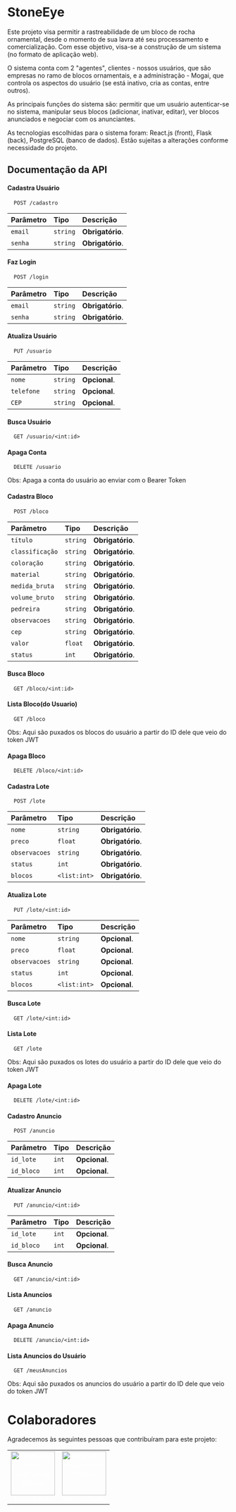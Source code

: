 
# StoneEye

Este projeto visa permitir a rastreabilidade de um bloco de rocha ornamental, desde o momento de sua lavra
até seu processamento e comercialização. Com esse objetivo, visa-se a construção de um sistema (no formato de aplicação web).

O sistema conta com 2 "agentes", clientes - nossos usuários, que são empresas no ramo de blocos ornamentais, e a administração - Mogai, que controla os aspectos do usuário (se está inativo, cria as contas, entre outros).

As principais funções do sistema são: permitir que um usuário autenticar-se no sistema, manipular seus blocos 
(adicionar, inativar, editar), ver blocos anunciados e negociar com os anunciantes.

As tecnologias escolhidas para o sistema foram: React.js (front), Flask (back), PostgreSQL (banco de dados). 
Estão sujeitas a alterações conforme necessidade do projeto. 

## Documentação da API

#### Cadastra Usuário   

```http
  POST /cadastro
```

| Parâmetro   | Tipo       | Descrição                           |
| :---------- | :--------- | :---------------------------------- |
| `email` | `string` | **Obrigatório**. |
| `senha` | `string` | **Obrigatório**. |


#### Faz Login

```http
  POST /login
```

| Parâmetro   | Tipo       | Descrição                                   |
| :---------- | :--------- | :------------------------------------------ |
| `email`      | `string` | **Obrigatório**.|
| `senha`      | `string` | **Obrigatório**.|

#### Atualiza Usuário

```http
  PUT /usuario
```

| Parâmetro   | Tipo       | Descrição                                   |
| :---------- | :--------- | :------------------------------------------ |
| `nome`      | `string` | **Opcional**.|
| `telefone`      | `string` | **Opcional**.|
| `CEP`      | `string` | **Opcional**.|

#### Busca Usuário

```http
  GET /usuario/<int:id>
```

#### Apaga Conta

```http
  DELETE /usuario
```
Obs: Apaga a conta do usuário ao enviar com o Bearer Token

#### Cadastra Bloco

```http
  POST /bloco
```

| Parâmetro   | Tipo       | Descrição                                   |
| :---------- | :--------- | :------------------------------------------ |
| `título`      | `string` | **Obrigatório**.|
| `classificação`      | `string` | **Obrigatório**.|
| `coloração`      | `string` | **Obrigatório**.|
| `material`      | `string` | **Obrigatório**.|
| `medida_bruta`      | `string` | **Obrigatório**.|
| `volume_bruto`      | `string` | **Obrigatório**.|
| `pedreira`      | `string` | **Obrigatório**.|
| `observacoes`      | `string` | **Obrigatório**.|
| `cep`      | `string` | **Obrigatório**.|
| `valor`      | `float` | **Obrigatório**.|
| `status`      | `int` | **Obrigatório**.|


#### Busca Bloco

```http
  GET /bloco/<int:id>
```

#### Lista Bloco(do Usuario)

```http
  GET /bloco
```
Obs: Aqui são puxados os blocos do usuário a partir do ID dele que veio do token JWT

#### Apaga Bloco

```http
  DELETE /bloco/<int:id>
```

#### Cadastra Lote

```http
  POST /lote
```

| Parâmetro   | Tipo       | Descrição                                   |
| :---------- | :--------- | :------------------------------------------ |
| `nome`      | `string` | **Obrigatório**.|
| `preco`      | `float` | **Obrigatório**.|
| `observacoes`      | `string` | **Obrigatório**.|
| `status`      | `int` | **Obrigatório**.|
| `blocos`      | `<list:int>` | **Obrigatório**.|

#### Atualiza Lote

```http
  PUT /lote/<int:id>
```

| Parâmetro   | Tipo       | Descrição                                   |
| :---------- | :--------- | :------------------------------------------ |
| `nome`      | `string` | **Opcional**.|
| `preco`      | `float` | **Opcional**.|
| `observacoes`      | `string` | **Opcional**.|
| `status`      | `int` | **Opcional**.|
| `blocos`      | `<list:int>` | **Opcional**.|

#### Busca Lote

```http
  GET /lote/<int:id>
```
#### Lista Lote

```http
  GET /lote
```
Obs: Aqui são puxados os lotes do usuário a partir do ID dele que veio do token JWT

#### Apaga Lote

```http
  DELETE /lote/<int:id>
```

#### Cadastro Anuncio

```http
  POST /anuncio
```

| Parâmetro   | Tipo       | Descrição                                   |
| :---------- | :--------- | :------------------------------------------ |
| `id_lote`      | `int` | **Opcional**.|
| `id_bloco`      | `int` | **Opcional**.|

#### Atualizar Anuncio

```http
  PUT /anuncio/<int:id>
```

| Parâmetro   | Tipo       | Descrição                                   |
| :---------- | :--------- | :------------------------------------------ |
| `id_lote`      | `int` | **Opcional**.|
| `id_bloco`      | `int` | **Opcional**.|

#### Busca Anuncio

```http
  GET /anuncio/<int:id>
```
#### Lista Anuncios

```http
  GET /anuncio
```

#### Apaga Anuncio

```http
  DELETE /anuncio/<int:id>
```

#### Lista Anuncios do Usuário

```http
  GET /meusAnuncios
```
Obs: Aqui são puxados os anuncios do usuário a partir do ID dele que veio do token JWT

# Colaboradores

Agradecemos às seguintes pessoas que contribuíram para este projeto:

<table>
  <tr>
    <td align="center">
      <a href="https://github.com/enzohubner" title="" style="text-decoration: none; color: #FFFFFF;">
        <img src="https://avatars.githubusercontent.com/u/94123023?s=400&u=823c0ea99dbd99d62ea0d6e0fe768a8e6af35ed0&v=4" width="100px;" alt="Foto do Enzo Hubner no GitHub"/><br>
        <sub>
          <b>Enzo Hubner</b>
        </sub>
      </a>
    </td>
    <td align="center">
      <a href="https://github.com/viniciusxv27" title="" style="text-decoration: none; color: #FFFFFF;">
        <img src="https://avatars.githubusercontent.com/u/83793571?v=4" width="100px;" alt="Foto do Vinicius no GitHub"/><br>
        <sub>
          <b>Vinícius Costa</b>
        </sub>
      </a>
    </td>
  </tr>
</table>
